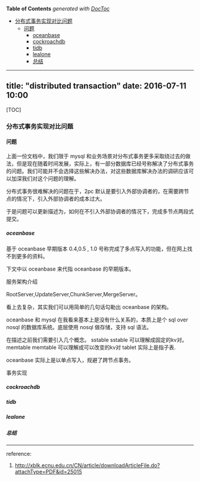 <!-- START doctoc generated TOC please keep comment here to allow auto update -->
<!-- DON'T EDIT THIS SECTION, INSTEAD RE-RUN doctoc TO UPDATE -->
**Table of Contents**  *generated with [DocToc](https://github.com/thlorenz/doctoc)*

- [分布式事务实现对比问题](#%E5%88%86%E5%B8%83%E5%BC%8F%E4%BA%8B%E5%8A%A1%E5%AE%9E%E7%8E%B0%E5%AF%B9%E6%AF%94%E9%97%AE%E9%A2%98)
  - [问题](#%E9%97%AE%E9%A2%98)
    - [oceanbase](#oceanbase)
    - [cockroachdb](#cockroachdb)
    - [tidb](#tidb)
    - [lealone](#lealone)
    - [总结](#%E6%80%BB%E7%BB%93)

<!-- END doctoc generated TOC please keep comment here to allow auto update -->

---
title: "distributed transaction"
date: 2016-07-11 10:00
---
[TOC]

### 分布式事务实现对比问题
#### 问题
上面一份文档中，我们限于 mysql 和业务场景对分布式事务更多采取绕过去的做法，但是现在随着时间发展，实际上，有一部分数据库已经号称解决了分布式事务的问题。我们可能并不会选择这些解决办法，对这些数据库解决办法的调研应该可以加深我们对这个问题的理解。

分布式事务很难解决的问题在于，2pc 默认是要引入外部协调者的，在需要跨节点的情况下，引入外部协调者的成本过大。

于是问题可以更新描述为，如何在不引入外部协调者的情况下，完成多节点两段式提交。

##### oceanbase

基于 oceanbase 早期版本 0.4,0.5 , 1.0 号称完成了多点写入的功能，但在网上找不到更多的资料。

下文中以 oceanbase 来代指 oceanbase 的早期版本。


服务架构介绍

RootServer,UpdateServer,ChunkServer,MergeServer。

看上去复杂，其实我们可以用简单的几句话勾勒出 oceanbase 的架构。

oceanbase 和 mysql 在我看来基本上是没有什么关系的，本质上是个 sql over nosql 的数据库系统。底层使用 nosql 做存储，支持 sql 语法。

在描述之前我们需要引入几个概念。
sstable sstable 可以理解成固定的kv对。
memtable memtable 可以理解成可以改变的kv对
tablet 实际上是指子表.

oceanbase 实际上是以单点写入，规避了跨节点事务。


事务实现



##### cockroachdb

##### tidb

##### lealone

##### 总结

---
reference:
1. http://xblk.ecnu.edu.cn/CN/article/downloadArticleFile.do?attachType=PDF&id=25015
